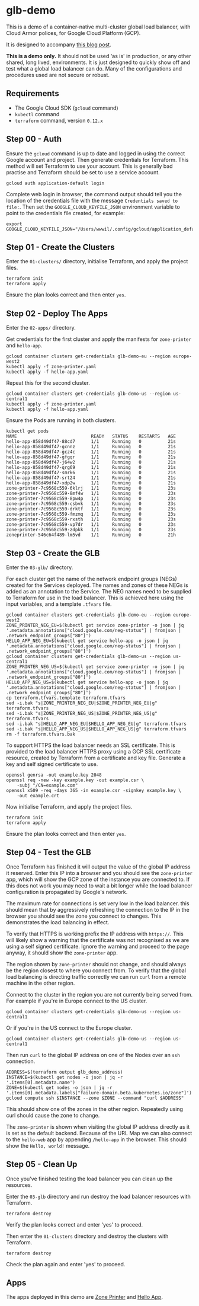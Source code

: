 # glb-demo

This is a demo of a container-native multi-cluster global load balancer, with Cloud Armor polices, for Google Cloud Platform (GCP).

It is designed to accompany [this blog post]().

**This is a demo only.**
It should not be used 'as is' in production, or any other shared, long lived, environments.
It is just designed to quickly show off and test what a global load balancer can do.
Many of the configurations and procedures used are not secure or robust.

## Requirements

* The Google Cloud SDK (`gcloud` command)
* `kubectl` command
* `terraform` command, version `0.12.x`


## Step 00 - Auth

Ensure the `gcloud` command is up to date and logged in using the correct Google account and project.
Then generate credentials for Terraform.
This method will set Terraform to use your account.
This is generally bad practise and Terraform should be set to use a service account.

```
gcloud auth application-default login
```

Complete web login in browser, the command output should tell you the location of the credentials file with the message `Credentials saved to file:`.
Then set the `GOOGLE_CLOUD_KEYFILE_JSON` environment variable to point to the credentials file created, for example:

```
export GOOGLE_CLOUD_KEYFILE_JSON="/Users/wwwil/.config/gcloud/application_default_credentials.json"
```

## Step 01 - Create the Clusters



Enter the `01-clusters/` directory, initialise Terraform, and apply the project files.

```
terraform init
terraform apply
```

Ensure the plan looks correct and then enter `yes`.

## Step 02 - Deploy The Apps

Enter the `02-apps/` directory.

Get credentials for the first cluster and apply the manifests for `zone-printer` and `hello-app`.

```
gcloud container clusters get-credentials glb-demo-eu --region europe-west2
kubectl apply -f zone-printer.yaml
kubectl apply -f hello-app.yaml
```

Repeat this for the second cluster.

```
gcloud container clusters get-credentials glb-demo-us --region us-central1
kubectl apply -f zone-printer.yaml
kubectl apply -f hello-app.yaml
```

Ensure the Pods are running in both clusters.

```
kubectl get pods
NAME                            READY   STATUS    RESTARTS   AGE
hello-app-858d49df47-88cd7      1/1     Running   0          21s
hello-app-858d49df47-gcnnz      1/1     Running   0          21s
hello-app-858d49df47-gcz4c      1/1     Running   0          21s
hello-app-858d49df47-gfgqr      1/1     Running   0          21s
hello-app-858d49df47-j64w2      1/1     Running   0          21s
hello-app-858d49df47-qrg69      1/1     Running   0          21s
hello-app-858d49df47-smrk6      1/1     Running   0          21s
hello-app-858d49df47-srt24      1/1     Running   0          21s
hello-app-858d49df47-xdp2w      1/1     Running   0          21s
zone-printer-7c9568c559-6klrj   1/1     Running   0          23s
zone-printer-7c9568c559-8mf4w   1/1     Running   0          23s
zone-printer-7c9568c559-8pw4p   1/1     Running   0          23s
zone-printer-7c9568c559-csbvk   1/1     Running   0          23s
zone-printer-7c9568c559-drktf   1/1     Running   0          23s
zone-printer-7c9568c559-fmzmq   1/1     Running   0          23s
zone-printer-7c9568c559-rxsth   1/1     Running   0          23s
zone-printer-7c9568c559-vp7dr   1/1     Running   0          23s
zone-printer-7c9568c559-zdpkk   1/1     Running   0          23s
zoneprinter-546c64f489-lm5vd    1/1     Running   0          21h
```

## Step 03 - Create the GLB

Enter the `03-glb/` directory.

For each cluster get the name of the network endpoint groups (NEGs) created for the Services deployed.
The names and zones of these NEGs is added as an annotation to the Service.
The NEG names need to be supplied to Terraform for use in the load balancer.
This is achieved here using the input variables, and a template `.tfvars` file.

```
gcloud container clusters get-credentials glb-demo-eu --region europe-west2
ZONE_PRINTER_NEG_EU=$(kubectl get service zone-printer -o json | jq '.metadata.annotations["cloud.google.com/neg-status"] | fromjson | .network_endpoint_groups["80"]')
HELLO_APP_NEG_EU=$(kubectl get service hello-app -o json | jq '.metadata.annotations["cloud.google.com/neg-status"] | fromjson | .network_endpoint_groups["80"]')
gcloud container clusters get-credentials glb-demo-us --region us-central1
ZONE_PRINTER_NEG_US=$(kubectl get service zone-printer -o json | jq '.metadata.annotations["cloud.google.com/neg-status"] | fromjson | .network_endpoint_groups["80"]')
HELLO_APP_NEG_US=$(kubectl get service hello-app -o json | jq '.metadata.annotations["cloud.google.com/neg-status"] | fromjson | .network_endpoint_groups["80"]')
cp terraform.tfvars.template terraform.tfvars
sed -i.bak "s|ZONE_PRINTER_NEG_EU|$ZONE_PRINTER_NEG_EU|g" terraform.tfvars
sed -i.bak "s|ZONE_PRINTER_NEG_US|$ZONE_PRINTER_NEG_US|g" terraform.tfvars
sed -i.bak "s|HELLO_APP_NEG_EU|$HELLO_APP_NEG_EU|g" terraform.tfvars
sed -i.bak "s|HELLO_APP_NEG_US|$HELLO_APP_NEG_US|g" terraform.tfvars
rm -f terraform.tfvars.bak
```

To support HTTPS the load balancer needs an SSL certificate.
This is provided to the load balancer HTTPS proxy using a GCP SSL certificate resource, created by Terraform from a certificate and key file.
Generate a key and self signed certificate to use.

```
openssl genrsa -out example.key 2048
openssl req -new -key example.key -out example.csr \
    -subj "/CN=example.com"
openssl x509 -req -days 365 -in example.csr -signkey example.key \
    -out example.crt
```

Now initialise Terraform, and apply the project files.

```
terraform init
terraform apply
```

Ensure the plan looks correct and then enter `yes`.

## Step 04 - Test the GLB

Once Terraform has finished it will output the value of the global IP address it reserved.
Enter this IP into a browser and you should see the `zone-printer` app, which will show the GCP zone of the instance you are connected to.
If this does not work you may need to wait a bit longer while the load balancer configuration is propagated by Google's network.

The maximum rate for connections is set very low in the load balancer.
this should mean that by aggressively refreshing the connection to the IP in the browser you should see the zone you connect to changes.
This demonstrates the load balancing in effect.

To verify that HTTPS is working prefix the IP address with `https://`.
This will likely show a warning that the certificate was not recognised as we are using a self signed certificate.
Ignore the warning and proceed to the page anyway, it should show the `zone-printer` app.

The region shown by `zone-printer` should not change, and should always be the region closest to where you connect from.
To verify that the global load balancing is directing traffic correctly we can run `curl` from a remote machine in the other region.

Connect to the cluster in the region you are not currently being served from.
For example if you're in Europe connect to the US cluster.

```
gcloud container clusters get-credentials glb-demo-us --region us-central1
```

Or if you're in the US connect to the Europe cluster.

```
gcloud container clusters get-credentials glb-demo-us --region us-central1
```

Then run `curl` to the global IP address on one of the Nodes over an `ssh` connection.

```
ADDRESS=$(terraform output glb_demo_address)
INSTANCE=$(kubectl get nodes -o json | jq -r '.items[0].metadata.name')
ZONE=$(kubectl get nodes -o json | jq -r '.items[0].metadata.labels["failure-domain.beta.kubernetes.io/zone"]')
gcloud compute ssh $INSTANCE --zone $ZONE --command "curl $ADDRESS"
```

This should show one of the zones in the other region.
Repeatedly using curl should cause the zone to change.

The `zone-printer` is shown when visiting the global IP address directly as it is set as the default backend.
Because of the URL Map we can also connect to the `hello-web` app by appending `/hello-app` in the browser.
This should show the `Hello, world!` message.

## Step 05 - Clean Up

Once you've finished testing the load balancer you can clean up the resources.

Enter the `03-glb` directory and run destroy the load balancer resources with Terraform.

```
terraform destroy
```

Verify the plan looks correct and enter 'yes' to proceed.

Then enter the `01-clusters` directory and destroy the clusters with Terraform.

```
terraform destroy
```

Check the plan again and enter 'yes' to proceed.

## Apps

The apps deployed in this demo are [Zone Printer](https://github.com/GoogleCloudPlatform/k8s-multicluster-ingress/tree/master/examples/zone-printer) and [Hello App](https://github.com/GoogleCloudPlatform/kubernetes-engine-samples/tree/master/hello-app).
